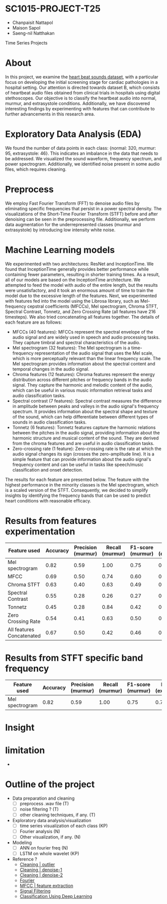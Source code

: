 # SC1015-PROJECT-T25
- Chanpaisit Nattapol
- Maison Sapol
- Saeng-nil Natthakan

Time Series Projects

# About
In this project, we examine the [heart beat sounds dataset](https://www.kaggle.com/datasets/kinguistics/heartbeat-sounds), with a particular focus on developing the initial screening stage for cardiac pathologies in a hospital setting. Our attention is directed towards dataset B, which consists of heartbeat audio files obtained from clinical trials in hospitals using digital stethoscopes. Our objective is to classify the heartbeat audio into normal, murmur, and extrasystole conditions. Additionally, we have discovered interesting findings by experimenting with features that can contribute to further advancements in this research area.

# Exploratory Data Analysis (EDA)
We found the number of data points in each class: {normal: 320, murmur: 95, extrasystole: 46}. This indicates an imbalance in the data that needs to be addressed. We visualized the sound waveform, frequency spectrum, and power spectrogram. Additionally, we identified noise present in some audio files, which requires cleaning.
# Preprocess
We employ Fast Fourier Transform (FFT) to denoise audio files by eliminating specific frequencies that persist in a power spectral density. The visualizations of the Short-Time Fourier Transform (STFT) before and after denoising can be seen in the preprocessing file. Additionally, we perform data augmentation for the underrepresented classes (murmur and extrasystole) by introducing low intensity white noise.
# Machine Learning models
We experimented with two architectures: ResNet and InceptionTime. We found that InceptionTime generally provides better performance while containing fewer parameters, resulting in shorter training times. As a result, all of our models are based on the InceptionTime architecture. We attempted to feed the model with audio of the entire length, but the results were unsatisfactory, and it took an enormous amount of time to train the model due to the excessive length of the features. Next, we experimented with features fed into the model using the Librosa library, such as Mel-frequency cepstral coefficients (MFCCs), Mel spectrogram, Chroma STFT, Spectral Contrast, Tonnetz, and Zero Crossing Rate (all features have 216 timesteps). We also tried concatenating all features together. The details of each feature are as follows:

- MFCCs (40 features): MFCCs represent the spectral envelope of the audio signal and are widely used in speech and audio processing tasks. They capture timbral and spectral characteristics of the audio.
- Mel spectrogram (32 features): The Mel spectrogram is a time-frequency representation of the audio signal that uses the Mel scale, which is more perceptually relevant than the linear frequency scale. The Mel spectrogram provides information about the spectral content and temporal changes in the audio signal.
- Chroma features (12 features): Chroma features represent the energy distribution across different pitches or frequency bands in the audio signal. They capture the harmonic and melodic content of the audio, which can be useful in various music information retrieval tasks and audio classification tasks.
- Spectral contrast (7 features): Spectral contrast measures the difference in amplitude between peaks and valleys in the audio signal's frequency spectrum. It provides information about the spectral shape and texture of the sound, which can help differentiate between different types of sounds in audio classification tasks.
- Tonnetz (6 features): Tonnetz features capture the harmonic relations between the pitches in the audio signal, providing information about the harmonic structure and musical content of the sound. They are derived from the chroma features and are useful in audio classification tasks.
- Zero-crossing rate (1 feature): Zero-crossing rate is the rate at which the audio signal changes its sign (crosses the zero-amplitude line). It is a simple feature that can provide information about the audio signal's frequency content and can be useful in tasks like speech/music classification and onset detection.

The results for each feature are presented below. The feature with the highest performance in the minority classes is the Mel spectrogram, which is a scaled version of the STFT. Consequently, we decided to simplify insights by identifying the frequency bands that can be used to predict heart conditions with reasonable efficacy.

# Results from features experimentation
| Feature used | Accuracy | Precision (murmur) | Recall (murmur) | F1-score (murmur) | Precision (extrasystole) | Recall (extrasystole) | F1-score (extrasystole) |
| - | - | - | - | - | - | - | - |
| Mel spectrogram | 0.82 | 0.59 | 1.00 | 0.75 | 0.71 | 0.91 | 0.80 |
| MFCC | 0.69 | 0.50 | 0.74 | 0.60 | 0.45 | 0.45 | 0.45 |
| Chroma STFT | 0.63 | 0.40 | 0.63 | 0.49 | 0.75 | 0.27 | 0.40 |
| Spectral Contrast | 0.55 | 0.28 | 0.26 | 0.27 | 0.20 | 0.18 | 0.19 |
| Tonnetz | 0.45 | 0.28 | 0.84 | 0.42 | 0.64 | 0.82 | 0.72 |
| Zero Crossing Rate | 0.54 | 0.41 | 0.63 | 0.50 | 0.29 | 0.73 | 0.41 |
| All features Concatenated | 0.67 | 0.50 | 0.42 | 0.46 | 0.33 | 0.09 | 0.14 |

# Results from STFT specific band frequency
| Feature used | Accuracy | Precision (murmur) | Recall (murmur) | F1-score (murmur) | Precision (extrasystole) | Recall (extrasystole) | F1-score (extrasystole) |
| - | - | - | - | - | - | - | - |
| Mel spectrogram | 0.82 | 0.59 | 1.00 | 0.75 | 0.71 | 0.91 | 0.80 |


# Insight


# limitation
- 

# Outline of the project
- Data preparation and cleaning 
    - [ ] preprocess .wav file (T)
    - [ ] noise filtering ? (T)
    - [ ] other cleaning techniques, if any. (T)
- Exploratory data analysis/visualization 
    - [ ] time series visualization of each class (KP)
    - [ ] Fourier analysis (N)
    - [ ] Other visualization, if any. (N)
- Modeling
    - [ ] ANN on fourier freq (N)
    - [ ] LSTM on whole wavelet (KP)
    
- Reference ? 
    - [Cleaning | outlier](https://pro.arcgis.com/en/pro-app/latest/tool-reference/space-time-pattern-mining/understanding-outliers-in-time-series-analysis.htm)
    - [Cleaning | denoise-1](https://www.kaggle.com/code/residentmario/denoising-algorithms/notebook) 
    - [Cleaning | denoise-2](https://github.com/ebrahimpichka/LSM-denoise)
    - [Fourier](https://citeseerx.ist.psu.edu/viewdoc/download?doi=10.1.1.66.6950&rep=rep1&type=pdf)
    - [MFCC | feature extraction](https://www.kaggle.com/code/gopidurgaprasad/mfcc-feature-extraction-from-audio/notebook)
    - [Signal Filtering](https://swharden.com/blog/2020-09-23-signal-filtering-in-python/)
    - [Classification Using Deep Learning](https://www.mdpi.com/1424-8220/19/21/4819)
